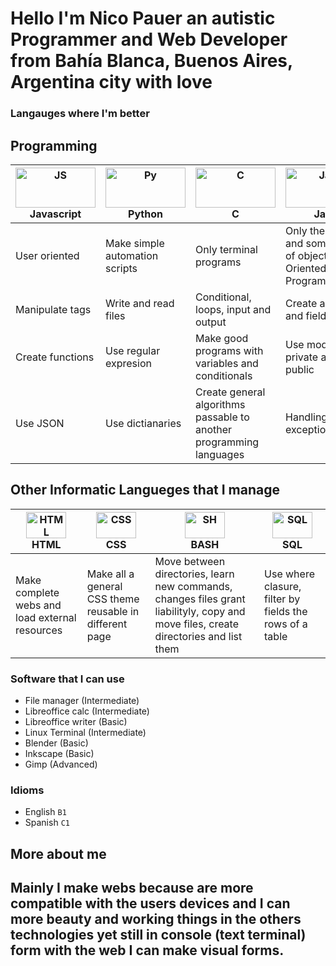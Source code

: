 # Hello I'm Nico Pauer an autistic Programmer and Web Developer from Bahía Blanca, Buenos Aires, Argentina city with love


### Langauges where I'm better
## Programming
|<img width = "128" height = "64" src = "https://github.com/abranhe/programming-languages-logos/blob/master/src/javascript/javascript.svg" alt = "JS" />Javascript|<img width = "128" height = "64" src = "https://github.com/abranhe/programming-languages-logos/blob/master/src/python/python.svg" alt = "Py" />Python|<img width = "128" height = "64" src = "https://github.com/abranhe/programming-languages-logos/blob/master/src/c/c.svg" alt = "C" /><br />C|<img width = "128" height = "64" src = "https://github.com/abranhe/programming-languages-logos/blob/master/src/java/java.svg" alt = "Java" /><br />Java|
|----------|------|-|----|
|User oriented|Make simple automation scripts|Only terminal programs|Only the basic and something of objects Oriented Programming|
|Manipulate tags|Write and read files|Conditional, loops, input and output|Create a class and fields|
|Create functions|Use regular expresion|Make good programs with variables and conditionals|Use modifiers private and public|
|Use JSON|Use dictianaries|Create general algorithms passable to another programming languages|Handling exceptions|
## Other Informatic Langueges that I manage
|<img width = "64" height = "42" src = "https://github.com/abranhe/programming-languages-logos/blob/master/src/html/html.svg" alt = "HTML" /><br />HTML|<img width = "64" height = "42" src = "https://github.com/abranhe/programming-languages-logos/blob/master/src/css/css.svg" alt = "CSS" /><br />CSS|<img width = "64" height = "42" src = "https://github.com/abranhe/programming-languages-logos/blob/master/src/bash/bash.svg" alt = "SH" /><br />BASH|<img width = "64" height = "42" src = "https://github.com/abranhe/programming-languages-logos/blob/master/src/sql/sql.svg" alt = "SQL" /><br />SQL|
|----|---|----|---|
|Make complete webs and load external resources|Make all a general CSS theme reusable in different page|Move between directories, learn new commands, changes files grant liabilityly, copy and move files, create directories and list them|Use where clasure, filter by fields the rows of a table|
### Software that I can use
- File manager (Intermediate)
- Libreoffice calc (Intermediate)
- Libreoffice writer (Basic)
- Linux Terminal (Intermediate)
- Blender (Basic)
- Inkscape (Basic)
- Gimp (Advanced)
### Idioms
- English `B1`
- Spanish `C1`
## More about me
<h2>Mainly I make webs because are more compatible with the users devices and I can more  beauty and working things in the others technologies yet still in console (text terminal) form with the web I can make visual forms.<h2>
